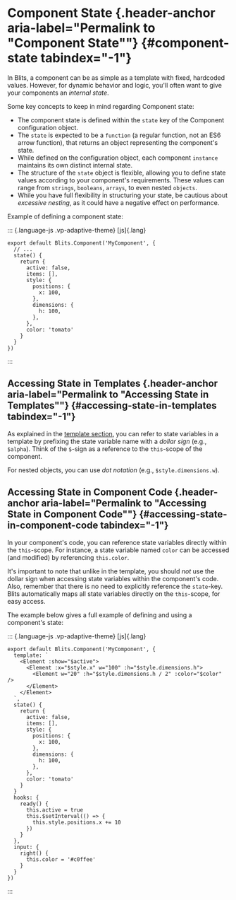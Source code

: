 # Component State [​](#component-state){.header-anchor aria-label="Permalink to \"Component State\""} {#component-state tabindex="-1"}

In Blits, a component can be as simple as a template with fixed,
hardcoded values. However, for dynamic behavior and logic, you\'ll often
want to give your components an *internal state*.

Some key concepts to keep in mind regarding Component state:

- The component state is defined within the `state` key of the Component
  configuration object.
- The `state` is expected to be a `function` (a regular function, not an
  ES6 arrow function), that returns an object representing the
  component\'s state.
- While defined on the configuration object, each component `instance`
  maintains its own distinct internal state.
- The structure of the `state` object is flexible, allowing you to
  define state values according to your component\'s requirements. These
  values can range from `strings`, `booleans`, `arrays`, to even nested
  `objects`.
- While you have full flexibility in structuring your state, be cautious
  about *excessive nesting*, as it could have a negative effect on
  performance.

Example of defining a component state:

::: {.language-js .vp-adaptive-theme}
[js]{.lang}

``` {.shiki .shiki-themes .github-light .github-dark .vp-code tabindex="0"}
export default Blits.Component('MyComponent', {
  // ...
  state() {
    return {
      active: false,
      items: [],
      style: {
        positions: {
          x: 100,
        },
        dimensions: {
          h: 100,
        },
      },
      color: 'tomato'
    }
  }
})
```
:::

## Accessing State in Templates [​](#accessing-state-in-templates){.header-anchor aria-label="Permalink to \"Accessing State in Templates\""} {#accessing-state-in-templates tabindex="-1"}

As explained in the [template
section](./../essentials/template_syntax.html), you can refer to state
variables in a template by prefixing the state variable name with a
*dollar sign* (e.g., `$alpha`). Think of the `$`-sign as a reference to
the `this`-scope of the component.

For nested objects, you can use *dot notation* (e.g.,
`$style.dimensions.w`).

## Accessing State in Component Code [​](#accessing-state-in-component-code){.header-anchor aria-label="Permalink to \"Accessing State in Component Code\""} {#accessing-state-in-component-code tabindex="-1"}

In your component\'s code, you can reference state variables directly
within the `this`-scope. For instance, a state variable named `color`
can be accessed (and modified) by referencing `this.color`.

It\'s important to note that unlike in the template, you should *not*
use the dollar sign when accessing state variables within the
component\'s code. Also, remember that there is no need to explicitly
reference the `state`-key. Blits automatically maps all state variables
directly on the `this`-scope, for easy access.

The example below gives a full example of defining and using a
component\'s state:

::: {.language-js .vp-adaptive-theme}
[js]{.lang}

``` {.shiki .shiki-themes .github-light .github-dark .vp-code tabindex="0"}
export default Blits.Component('MyComponent', {
  template: `
    <Element :show="$active">
      <Element :x="$style.x" w="100" :h="$style.dimensions.h">
        <Element w="20" :h="$style.dimensions.h / 2" :color="$color" />
      </Element>
    </Element>
  `,
  state() {
    return {
      active: false,
      items: [],
      style: {
        positions: {
          x: 100,
        },
        dimensions: {
          h: 100,
        },
      },
      color: 'tomato'
    }
  }
  hooks: {
    ready() {
      this.active = true
      this.$setInterval(() => {
        this.style.positions.x += 10
      })
    }
  },
  input: {
    right() {
      this.color = '#c0ffee'
    }
  }
})
```
:::
